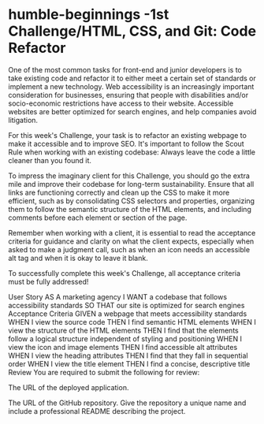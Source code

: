 # humble-beginnings -1st Challenge/HTML, CSS, and Git: Code Refactor

One of the most common tasks for front-end and junior developers is to take existing code and refactor it to either meet a certain set of standards or implement a new technology. Web accessibility is an increasingly important consideration for businesses, ensuring that people with disabilities and/or socio-economic restrictions have access to their website. Accessible websites are better optimized for search engines, and help companies avoid litigation.

For this week's Challenge, your task is to refactor an existing webpage to make it accessible and to improve SEO. It's important to follow the Scout Rule when working with an existing codebase: Always leave the code a little cleaner than you found it.

To impress the imaginary client for this Challenge, you should go the extra mile and improve their codebase for long-term sustainability. Ensure that all links are functioning correctly and clean up the CSS to make it more efficient, such as by consolidating CSS selectors and properties, organizing them to follow the semantic structure of the HTML elements, and including comments before each element or section of the page.

Remember when working with a client, it is essential to read the acceptance criteria for guidance and clarity on what the client expects, especially when asked to make a judgment call, such as when an icon needs an accessible alt tag and when it is okay to leave it blank.

To successfully complete this week's Challenge, all acceptance criteria must be fully addressed!

User Story
AS A marketing agency
I WANT a codebase that follows accessibility standards
SO THAT our site is optimized for search engines
Acceptance Criteria
GIVEN a webpage that meets accessibility standards
WHEN I view the source code
THEN I find semantic HTML elements
WHEN I view the structure of the HTML elements
THEN I find that the elements follow a logical structure independent of styling and positioning
WHEN I view the icon and image elements
THEN I find accessible alt attributes
WHEN I view the heading attributes
THEN I find that they fall in sequential order
WHEN I view the title element
THEN I find a concise, descriptive title
Review
You are required to submit the following for review:

The URL of the deployed application.

The URL of the GitHub repository. Give the repository a unique name and include a professional README describing the project.
